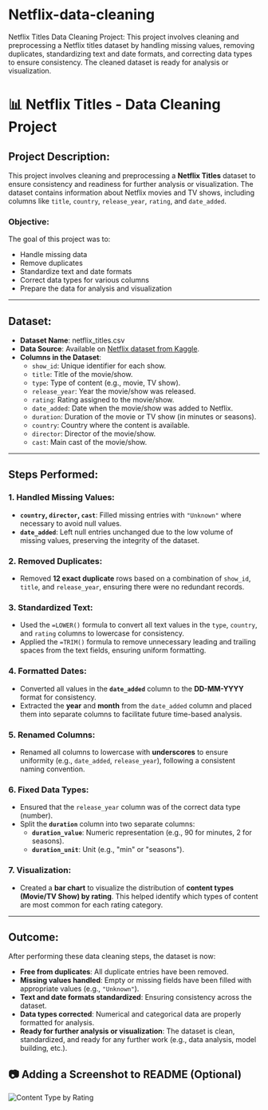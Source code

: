 # Netflix-data-cleaning
Netflix Titles Data Cleaning Project: This project involves cleaning and preprocessing a Netflix titles dataset by handling missing values, removing duplicates, standardizing text and date formats, and correcting data types to ensure consistency. The cleaned dataset is ready for analysis or visualization.

# 📊 **Netflix Titles - Data Cleaning Project**

## **Project Description:**

This project involves cleaning and preprocessing a **Netflix Titles** dataset to ensure consistency and readiness for further analysis or visualization. The dataset contains information about Netflix movies and TV shows, including columns like `title`, `country`, `release_year`, `rating`, and `date_added`.

### **Objective:**
The goal of this project was to:
- Handle missing data
- Remove duplicates
- Standardize text and date formats
- Correct data types for various columns
- Prepare the data for analysis and visualization

---

## **Dataset:**

- **Dataset Name**: netflix_titles.csv
- **Data Source**: Available on [Netflix dataset from Kaggle](https://www.kaggle.com/datasets/netflix).
- **Columns in the Dataset**:
  - `show_id`: Unique identifier for each show.
  - `title`: Title of the movie/show.
  - `type`: Type of content (e.g., movie, TV show).
  - `release_year`: Year the movie/show was released.
  - `rating`: Rating assigned to the movie/show.
  - `date_added`: Date when the movie/show was added to Netflix.
  - `duration`: Duration of the movie or TV show (in minutes or seasons).
  - `country`: Country where the content is available.
  - `director`: Director of the movie/show.
  - `cast`: Main cast of the movie/show.

---

## **Steps Performed:**

### 1. **Handled Missing Values**:
   - **`country`, `director`, `cast`**: Filled missing entries with `"Unknown"` where necessary to avoid null values.
   - **`date_added`**: Left null entries unchanged due to the low volume of missing values, preserving the integrity of the dataset.

### 2. **Removed Duplicates**:
   - Removed **12 exact duplicate** rows based on a combination of `show_id`, `title`, and `release_year`, ensuring there were no redundant records.

### 3. **Standardized Text**:
   - Used the `=LOWER()` formula to convert all text values in the `type`, `country`, and `rating` columns to lowercase for consistency.
   - Applied the `=TRIM()` formula to remove unnecessary leading and trailing spaces from the text fields, ensuring uniform formatting.

### 4. **Formatted Dates**:
   - Converted all values in the **`date_added`** column to the **DD-MM-YYYY** format for consistency.
   - Extracted the **year** and **month** from the `date_added` column and placed them into separate columns to facilitate future time-based analysis.

### 5. **Renamed Columns**:
   - Renamed all columns to lowercase with **underscores** to ensure uniformity (e.g., `date_added`, `release_year`), following a consistent naming convention.

### 6. **Fixed Data Types**:
   - Ensured that the `release_year` column was of the correct data type (number).
   - Split the **`duration`** column into two separate columns: 
     - **`duration_value`**: Numeric representation (e.g., 90 for minutes, 2 for seasons).
     - **`duration_unit`**: Unit (e.g., "min" or "seasons").

### 7. **Visualization**:
   - Created a **bar chart** to visualize the distribution of **content types (Movie/TV Show) by rating**. This helped identify which types of content are most common for each rating category.

---

## **Outcome:**

After performing these data cleaning steps, the dataset is now:
- **Free from duplicates**: All duplicate entries have been removed.
- **Missing values handled**: Empty or missing fields have been filled with appropriate values (e.g., `"Unknown"`).
- **Text and date formats standardized**: Ensuring consistency across the dataset.
- **Data types corrected**: Numerical and categorical data are properly formatted for analysis.
- **Ready for further analysis or visualization**: The dataset is clean, standardized, and ready for any further work (e.g., data analysis, model building, etc.).

  
## **📷 Adding a Screenshot to README (Optional)**
![Content Type by Rating](https://github.com/your-username/netflix-data-cleaning/blob/main/images/chart.png?raw=true)

  
